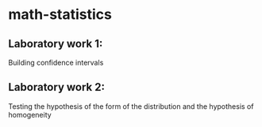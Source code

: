 # math-statistics

## Laboratory work 1:
Building confidence intervals

## Laboratory work 2:
Testing the hypothesis of the form of the distribution and the hypothesis of homogeneity
